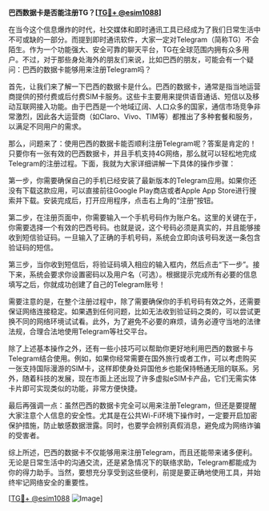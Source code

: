 **巴西数据卡是否能注册TG？[[TG💪+ @esim1088](https://t.me/s/esim1088)]**

在当今这个信息爆炸的时代，社交媒体和即时通讯工具已经成为了我们日常生活中不可或缺的一部分。而提到即时通讯软件，大家一定对Telegram（简称TG）不会陌生。作为一个功能强大、安全可靠的聊天平台，TG在全球范围内拥有众多用户。不过，对于那些身处海外的朋友们来说，比如巴西的朋友，可能会有一个疑问：巴西的数据卡能够用来注册Telegram吗？

首先，让我们来了解一下巴西的数据卡是什么。巴西的数据卡，通常是指当地运营商提供的预付费或后付费SIM卡服务。这些卡主要用来提供语音通话、短信以及移动互联网接入功能。由于巴西是一个地域辽阔、人口众多的国家，通信市场竞争非常激烈，因此各大运营商（如Claro、Vivo、TIM等）都推出了多种套餐和服务，以满足不同用户的需求。

那么，问题来了：使用巴西的数据卡能否顺利注册Telegram呢？答案是肯定的！只要你有一张有效的巴西数据卡，并且手机支持4G网络，那么就可以轻松地完成Telegram的注册过程。下面，我就为大家详细讲解一下具体的操作步骤：

第一步，你需要确保自己的手机已经安装了最新版本的Telegram应用。如果你还没有下载这款应用，可以直接前往Google Play商店或者Apple App Store进行搜索并下载。安装完成后，打开应用程序，点击右上角的“注册”按钮。

第二步，在注册页面中，你需要输入一个手机号码作为账户名。这里的关键在于，你需要选择一个有效的巴西号码。也就是说，这个号码必须是真实的，并且能够接收到短信验证码。一旦输入了正确的手机号码，系统会立即向该号码发送一条包含验证码的短信。

第三步，当你收到短信后，将验证码填入相应的输入框内，然后点击“下一步”。接下来，系统会要求你设置密码以及用户名（可选）。根据提示完成所有必要的信息填写之后，你就成功创建了自己的Telegram账号！

需要注意的是，在整个注册过程中，除了需要确保你的手机号码有效之外，还需要保证网络连接稳定。如果遇到任何问题，比如无法收到验证码之类的，可以尝试更换不同的网络环境试试看。此外，为了避免不必要的麻烦，请务必遵守当地的法律法规，合理合法地使用Telegram等社交平台。

除了上述基本操作之外，还有一些小技巧可以帮助你更好地利用巴西的数据卡与Telegram结合使用。例如，如果你经常需要在国外旅行或者工作，可以考虑购买一张支持国际漫游的SIM卡，这样即使身处异国他乡也能保持畅通无阻的联系。另外，随着科技的发展，现在市面上还出现了许多虚拟eSIM卡产品，它们无需实体卡片即可实现类似的功能，非常方便快捷。

最后再强调一点：虽然巴西的数据卡完全可以用来注册Telegram，但还是要提醒大家注意个人信息的安全性。尤其是在公共Wi-Fi环境下操作时，一定要开启加密保护措施，防止敏感数据泄露。同时，也要学会辨别真假消息，避免成为网络诈骗的受害者。

综上所述，巴西的数据卡不仅能够用来注册Telegram，而且还能带来诸多便利。无论是日常生活中的沟通交流，还是紧急情况下的联络求助，Telegram都能成为你的得力助手。当然，要想充分享受到这些便利，前提是要正确地使用工具，并始终牢记网络安全的重要性。

[[TG💪+ @esim1088](https://t.me/s/esim1088) ![Image](https://i.postimg.cc/4NQfJmqS/Snipaste-2025-05-13-00-14-12.png)]
